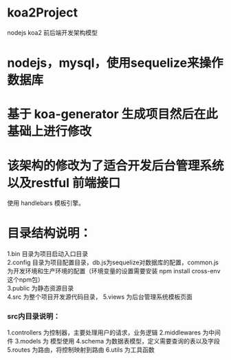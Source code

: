 # koa2Project
nodejs koa2 前后端开发架构模型

# nodejs，mysql，使用sequelize来操作数据库
# 基于 koa-generator 生成项目然后在此基础上进行修改
# 该架构的修改为了适合开发后台管理系统以及restful 前端接口

使用 handlebars 模板引擎。<br/>
# 目录结构说明：<br/>
1.bin 目录为项目启动入口目录<br/>
2.config 目录为项目配置目录，db.js为sequelize对数据库的配置，common.js为开发环境和生产环境的配置（环境变量的设置需要安装 npm install cross-env 这个npm包）<br/>
3.public 为静态资源目录<br/>
4.src 为整个项目开发源代码目录，
5.views 为后台管理系统模板页面
### src内目录说明：
1.controllers 为控制器，主要处理用户的请求，业务逻辑
2.middlewares 为中间件
3.models 为 模型使用
4.schema 为数据表模型，定义需要查询的表以及字段
5.routes 为路由，将控制映射到路由
6.utils 为工具函数
